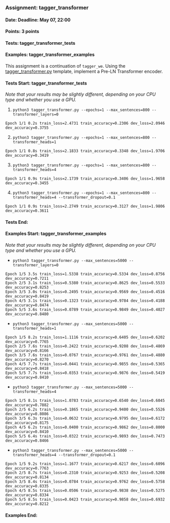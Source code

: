 ### Assignment: tagger_transformer
#### Date: Deadline: May 07, 22:00
#### Points: 3 points
#### Tests: tagger_transformer_tests
#### Examples: tagger_transformer_examples

This assignment is a continuation of `tagger_we`. Using the
[tagger_transformer.py](https://github.com/ufal/npfl138/tree/master/labs/10/tagger_transformer.py)
template, implement a Pre-LN Transformer encoder.

#### Tests Start: tagger_transformer_tests
_Note that your results may be slightly different, depending on your CPU type and whether you use a GPU._

1. `python3 tagger_transformer.py --epochs=1 --max_sentences=800 --transformer_layers=0`
```
Epoch 1/1 0.2s train_loss=2.4731 train_accuracy=0.2306 dev_loss=2.0946 dev_accuracy=0.3755
```

2. `python3 tagger_transformer.py --epochs=1 --max_sentences=800 --transformer_heads=1`
```
Epoch 1/1 0.8s train_loss=2.1833 train_accuracy=0.3348 dev_loss=1.9706 dev_accuracy=0.3419
```

3. `python3 tagger_transformer.py --epochs=1 --max_sentences=800 --transformer_heads=4`
```
Epoch 1/1 0.9s train_loss=2.1739 train_accuracy=0.3406 dev_loss=1.9658 dev_accuracy=0.3455
```

4. `python3 tagger_transformer.py --epochs=1 --max_sentences=800 --transformer_heads=4 --transformer_dropout=0.1`
```
Epoch 1/1 0.9s train_loss=2.2749 train_accuracy=0.3127 dev_loss=1.9806 dev_accuracy=0.3611
```
#### Tests End:
#### Examples Start: tagger_transformer_examples
_Note that your results may be slightly different, depending on your CPU type and whether you use a GPU._

- `python3 tagger_transformer.py --max_sentences=5000 --transformer_layers=0`
```
Epoch 1/5 3.5s train_loss=1.5338 train_accuracy=0.5334 dev_loss=0.8756 dev_accuracy=0.7211
Epoch 2/5 3.1s train_loss=0.5380 train_accuracy=0.8625 dev_loss=0.5533 dev_accuracy=0.8253
Epoch 3/5 3.0s train_loss=0.2495 train_accuracy=0.9569 dev_loss=0.4516 dev_accuracy=0.8419
Epoch 4/5 3.1s train_loss=0.1323 train_accuracy=0.9784 dev_loss=0.4188 dev_accuracy=0.8474
Epoch 5/5 3.6s train_loss=0.0789 train_accuracy=0.9849 dev_loss=0.4027 dev_accuracy=0.8480
```

- `python3 tagger_transformer.py --max_sentences=5000 --transformer_heads=1`
```
Epoch 1/5 8.2s train_loss=1.1116 train_accuracy=0.6405 dev_loss=0.6202 dev_accuracy=0.7765
Epoch 2/5 7.6s train_loss=0.2422 train_accuracy=0.9208 dev_loss=0.4869 dev_accuracy=0.8166
Epoch 3/5 7.6s train_loss=0.0767 train_accuracy=0.9761 dev_loss=0.4880 dev_accuracy=0.8270
Epoch 4/5 7.7s train_loss=0.0441 train_accuracy=0.9855 dev_loss=0.5365 dev_accuracy=0.8418
Epoch 5/5 7.7s train_loss=0.0353 train_accuracy=0.9876 dev_loss=0.5419 dev_accuracy=0.8410
```

- `python3 tagger_transformer.py --max_sentences=5000 --transformer_heads=4`
```
Epoch 1/5 8.1s train_loss=1.0783 train_accuracy=0.6540 dev_loss=0.6045 dev_accuracy=0.7882
Epoch 2/5 6.2s train_loss=0.1865 train_accuracy=0.9400 dev_loss=0.5526 dev_accuracy=0.8086
Epoch 3/5 6.3s train_loss=0.0632 train_accuracy=0.9795 dev_loss=0.6172 dev_accuracy=0.8175
Epoch 4/5 6.2s train_loss=0.0400 train_accuracy=0.9862 dev_loss=0.8000 dev_accuracy=0.8410
Epoch 5/5 6.4s train_loss=0.0322 train_accuracy=0.9893 dev_loss=0.7473 dev_accuracy=0.8466
```

- `python3 tagger_transformer.py --max_sentences=5000 --transformer_heads=4 --transformer_dropout=0.1`
```
Epoch 1/5 9.2s train_loss=1.1677 train_accuracy=0.6217 dev_loss=0.6096 dev_accuracy=0.7763
Epoch 2/5 8.7s train_loss=0.2310 train_accuracy=0.9253 dev_loss=0.5208 dev_accuracy=0.8134
Epoch 3/5 8.4s train_loss=0.0784 train_accuracy=0.9762 dev_loss=0.5758 dev_accuracy=0.8335
Epoch 4/5 8.5s train_loss=0.0506 train_accuracy=0.9838 dev_loss=0.5275 dev_accuracy=0.8334
Epoch 5/5 8.5s train_loss=0.0423 train_accuracy=0.9858 dev_loss=0.6932 dev_accuracy=0.8212
```
#### Examples End:

